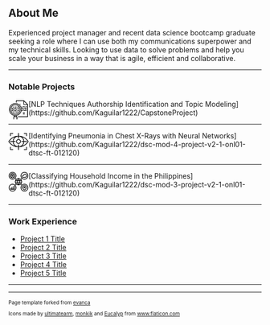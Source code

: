 ## About Me
Experienced project manager and recent data science bootcamp graduate seeking a role where I can use both my communications superpower and my technical skills. Looking to use data to solve problems and help you scale your business in a way that is agile, efficient and collaborative.

---

### Notable Projects

<img  align="left" src="images/search.png?raw=true" width="40" height="40" />
[NLP Techniques Authorship Identification and Topic Modeling](https://github.com/Kaguilar1222/CapstoneProject)

---

<img  align="left" src="images/vision.png?raw=true" width="40" height="40" />
[Identifying Pneumonia in Chest X-Rays with Neural Networks](https://github.com/Kaguilar1222/dsc-mod-4-project-v2-1-onl01-dtsc-ft-012120)

---
<img  align="left" src="images/data-classification.png?raw=true" width="40" height="40" />
[Classifying Household Income in the Philippines](https://github.com/Kaguilar1222/dsc-mod-3-project-v2-1-onl01-dtsc-ft-012120)


---

### Work Experience

- [Project 1 Title](http://example.com/)
- [Project 2 Title](http://example.com/)
- [Project 3 Title](http://example.com/)
- [Project 4 Title](http://example.com/)
- [Project 5 Title](http://example.com/)

---




---
<p style="font-size:10px"> Page template forked from <a href="https://github.com/evanca/quick-portfolio">evanca</a></p>
<p style="font-size:10px"> Icons made by <a href="https://www.flaticon.com/authors/ultimatearm" title="ultimatearm">ultimatearm</a>, <a href="https://www.flaticon.com/authors/monkik" title="monkik">monkik</a> and <a href="https://www.flaticon.com/authors/eucalyp" title="Eucalyp">Eucalyp</a> from <a href="https://www.flaticon.com/" title="Flaticon"> www.flaticon.com</a></p>
<!-- Remove above link if you don't want to attibute -->
